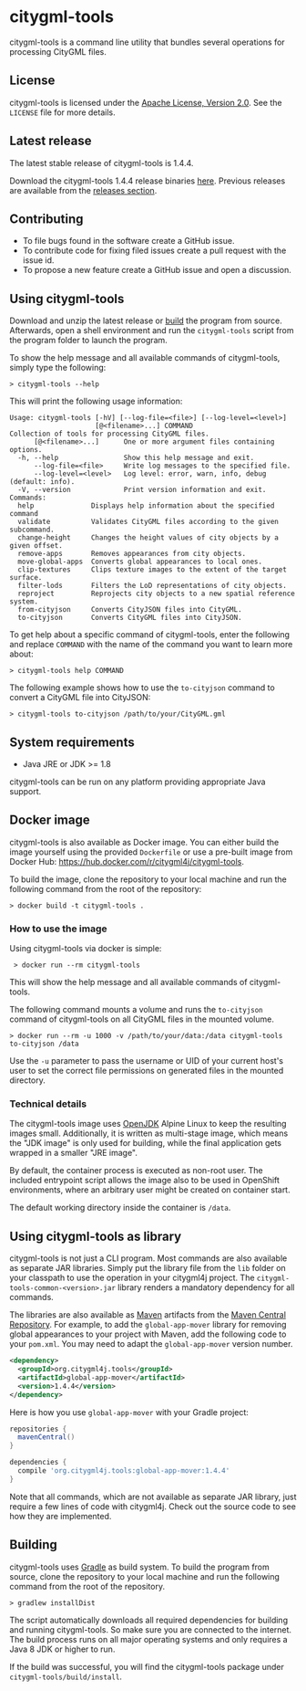 # citygml-tools
citygml-tools is a command line utility that bundles several operations for processing CityGML files.

## License
citygml-tools is licensed under the [Apache License, Version 2.0](http://www.apache.org/licenses/LICENSE-2.0).
See the `LICENSE` file for more details.

## Latest release
The latest stable release of citygml-tools is 1.4.4.

Download the citygml-tools 1.4.4 release binaries
[here](https://github.com/citygml4j/citygml-tools/releases/download/v1.4.4/citygml-tools-1.4.4.zip). Previous releases
are available from the [releases section](https://github.com/citygml4j/citygml-tools/releases).

## Contributing
* To file bugs found in the software create a GitHub issue.
* To contribute code for fixing filed issues create a pull request with the issue id.
* To propose a new feature create a GitHub issue and open a discussion.

## Using citygml-tools
Download and unzip the latest release or [build](https://github.com/citygml4j/citygml-tools#building) the program from
source. Afterwards, open a shell environment and run the `citygml-tools` script from the program folder to launch the
program.

To show the help message and all available commands of citygml-tools, simply type the following:

    > citygml-tools --help

This will print the following usage information:

```
Usage: citygml-tools [-hV] [--log-file=<file>] [--log-level=<level>]
                     [@<filename>...] COMMAND
Collection of tools for processing CityGML files.
      [@<filename>...]      One or more argument files containing options.
  -h, --help                Show this help message and exit.
      --log-file=<file>     Write log messages to the specified file.
      --log-level=<level>   Log level: error, warn, info, debug (default: info).
  -V, --version             Print version information and exit.
Commands:
  help              Displays help information about the specified command
  validate          Validates CityGML files according to the given subcommand.
  change-height     Changes the height values of city objects by a given offset.
  remove-apps       Removes appearances from city objects.
  move-global-apps  Converts global appearances to local ones.
  clip-textures     Clips texture images to the extent of the target surface.
  filter-lods       Filters the LoD representations of city objects.
  reproject         Reprojects city objects to a new spatial reference system.
  from-cityjson     Converts CityJSON files into CityGML.
  to-cityjson       Converts CityGML files into CityJSON.
```

To get help about a specific command of citygml-tools, enter the following and replace `COMMAND` with the name of
the command you want to learn more about:

    > citygml-tools help COMMAND

The following example shows how to use the `to-cityjson` command to convert a CityGML file into CityJSON:

    > citygml-tools to-cityjson /path/to/your/CityGML.gml

## System requirements
* Java JRE or JDK >= 1.8
  
citygml-tools can be run on any platform providing appropriate Java support. 

## Docker image

citygml-tools is also available as Docker image. You can either build the image yourself using the provided `Dockerfile`
or use a pre-built image from Docker Hub: https://hub.docker.com/r/citygml4j/citygml-tools.

To build the image, clone the repository to your local machine and run the following command from the root of the
repository:

    > docker build -t citygml-tools .

### How to use the image
    
Using citygml-tools via docker is simple:
 
     > docker run --rm citygml-tools
     
 This will show the help message and all available commands of citygml-tools.
 
 The following command mounts a volume and runs the `to-cityjson` command of citygml-tools on all CityGML files 
 in the mounted volume.

    > docker run --rm -u 1000 -v /path/to/your/data:/data citygml-tools to-cityjson /data

Use the `-u` parameter to pass the username or UID of your current host's user to set the correct file permissions on
generated files in the mounted directory.

### Technical details

The citygml-tools image uses [OpenJDK](https://hub.docker.com/_/openjdk) Alpine Linux to keep the resulting images
small. Additionally, it is written as multi-stage image, which means the "JDK image" is only used for building, while
the final application gets wrapped in a smaller "JRE image".

By default, the container process is executed as non-root user. The included entrypoint script allows the image also to
be used in OpenShift environments, where an arbitrary user might be created on container start.

The default working directory inside the container is `/data`.

## Using citygml-tools as library
citygml-tools is not just a CLI program. Most commands are also available as separate JAR libraries. Simply put the
library file from the `lib` folder on your classpath to use the operation in your citygml4j project. The
`citygml-tools-common-<version>.jar` library renders a mandatory dependency for all commands.

The libraries are also available as [Maven](http://maven.apache.org/) artifacts from the
[Maven Central Repository](https://search.maven.org/search?q=org.citygml4j.tools). For example, to add the
`global-app-mover` library for removing global appearances to your project with Maven, add the following code to your
`pom.xml`. You may need to adapt the `global-app-mover` version number.

```xml
<dependency>
  <groupId>org.citygml4j.tools</groupId>
  <artifactId>global-app-mover</artifactId>
  <version>1.4.4</version>
</dependency>
```

Here is how you use `global-app-mover` with your Gradle project:

```gradle
repositories {
  mavenCentral()
}

dependencies {
  compile 'org.citygml4j.tools:global-app-mover:1.4.4'
}
```

Note that all commands, which are not available as separate JAR library, just require a few lines of code with
citygml4j. Check out the source code to see how they are implemented.

## Building
citygml-tools uses [Gradle](https://gradle.org/) as build system. To build the program from source, clone the
repository to your local machine and run the following command from the root of the repository.

    > gradlew installDist
    
The script automatically downloads all required dependencies for building and running citygml-tools. So make sure you
are connected to the internet. The build process runs on all major operating systems and only requires a Java 8 JDK or
higher to run.

If the build was successful, you will find the citygml-tools package under `citygml-tools/build/install`.
